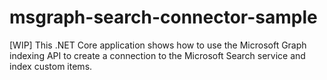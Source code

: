 # msgraph-search-connector-sample
[WIP] This .NET Core application shows how to use the Microsoft Graph indexing API to create a connection to the Microsoft Search service and index custom items.
